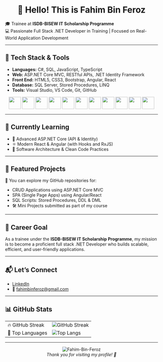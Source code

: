 <h1 align="center">👋 Hello! This is Fahim Bin Feroz</h1>

🎓 Trainee at <strong>ISDB-BISEW IT Scholarship Programme</strong>  
💻 Passionate Full Stack .NET Developer in Training | Focused on Real-World Application Development

---

## 🧰 Tech Stack & Tools

- **Languages:** C#, SQL, JavaScript, TypeScript  
- **Web:** ASP.NET Core MVC, RESTful APIs, .NET Identity Framework  
- **Front End:** HTML5, CSS3, Bootstrap, Angular, React  
- **Database:** SQL Server, Stored Procedures, LINQ  
- **Tools:** Visual Studio, VS Code, Git, GitHub

<p align="center">
  <img src="https://cdn.jsdelivr.net/gh/devicons/devicon/icons/csharp/csharp-original.svg" width="40"/>
  <img src="https://cdn.jsdelivr.net/gh/devicons/devicon/icons/dotnetcore/dotnetcore-original.svg" width="40"/>
  <img src="https://cdn.jsdelivr.net/gh/devicons/devicon/icons/dot-net/dot-net-original.svg" width="40"/>
  <img src="https://cdn.jsdelivr.net/gh/devicons/devicon/icons/microsoftsqlserver/microsoftsqlserver-original.svg" width="40"/>
  <img src="https://cdn.jsdelivr.net/gh/devicons/devicon/icons/javascript/javascript-original.svg" width="40"/>
  <img src="https://cdn.jsdelivr.net/gh/devicons/devicon/icons/nodejs/nodejs-original.svg" width="40"/>
  <img src="https://cdn.jsdelivr.net/gh/devicons/devicon/icons/react/react-original.svg" width="40"/>
  <img src="https://cdn.jsdelivr.net/gh/devicons/devicon/icons/angular/angular-original.svg" width="40"/>
  <img src="https://cdn.jsdelivr.net/gh/devicons/devicon/icons/bootstrap/bootstrap-original.svg" width="40"/>
  <img src="https://cdn.jsdelivr.net/gh/devicons/devicon/icons/postman/postman-original.svg" width="40"/>
  <img src="https://cdn.jsdelivr.net/gh/devicons/devicon/icons/github/github-original.svg" width="40"/>
</p>

---

## 📘 Currently Learning

- 🔐 Advanced ASP.NET Core (API & Identity)  
- ⚛️ Modern React & Angular (with Hooks and RxJS)  
- 📐 Software Architecture & Clean Code Practices  

---

## 🚀 Featured Projects

📁 You can explore my GitHub repositories for:

- CRUD Applications using ASP.NET Core MVC  
- SPA (Single Page Apps) using Angular/React  
- SQL Scripts: Stored Procedures, DDL & DML  
- 🛠️ Mini Projects submitted as part of my course  

---

## 🎯 Career Goal

As a trainee under the **ISDB-BISEW IT Scholarship Programme**, my mission is to become a proficient full stack .NET Developer who builds scalable, efficient, and user-friendly applications.

---

## 📬 Let’s Connect

- [LinkedIn](https://www.linkedin.com/)  
- 📧 fahimbinferoz@gmail.com

---

## 📊 GitHub Stats

| | |
|--|--|
| 🔥 GitHub Streak | ![GitHub Streak](https://github-readme-streak-stats.herokuapp.com/?user=Fahim-Bin-Feroz&theme=default) |
| 🧠 Top Languages | ![Top Langs](https://github-readme-stats.vercel.app/api/top-langs/?username=Fahim-Bin-Feroz&layout=compact&langs_count=10&theme=default) |

---

<p align="center">
  <img src="https://komarev.com/ghpvc/?username=Fahim-Bin-Feroz&color=blue" alt="Fahim-Bin-Feroz" />
  <br><i>Thank you for visiting my profile! 🚀</i>
</p>
